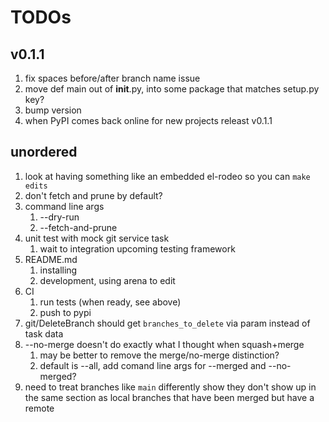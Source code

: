 # TODOs

## v0.1.1

1. fix spaces before/after branch name issue
1. move def main out of __init__.py, into some package that matches setup.py key?
1. bump version
1. when PyPI comes back online for new projects releast v0.1.1

## unordered

1. look at having something like an embedded el-rodeo so you can `make edits`
1. don't fetch and prune by default?
1. command line args
   1. --dry-run
   1. --fetch-and-prune
1. unit test with mock git service task
   1. wait to integration upcoming testing framework
1. README.md
   1. installing
   1. development, using arena to edit
1. CI
   1. run tests (when ready, see above)
   1. push to pypi
1. git/DeleteBranch should get `branches_to_delete` via param instead of task data
1. --no-merge doesn't do exactly what I thought when squash+merge
   1. may be better to remove the merge/no-merge distinction?
   1. default is --all, add comand line args for --merged and --no-merged?
1. need to treat branches like `main` differently show they don't show up in the
   same section as local branches that have been merged but have a remote